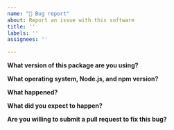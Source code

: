```yaml
---
name: "🐞 Bug report"
about: Report an issue with this software
title: ''
labels: ''
assignees: ''

---
```


**What version of this package are you using?**

**What operating system, Node.js, and npm version?**

**What happened?**

**What did you expect to happen?**

**Are you willing to submit a pull request to fix this bug?**
